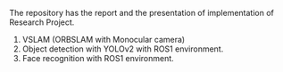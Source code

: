 The repository has the report and the presentation of implementation of Research Project.
1. VSLAM (ORBSLAM with Monocular camera)
2. Object detection with YOLOv2 with ROS1 environment.
3. Face recognition with ROS1 environment.
